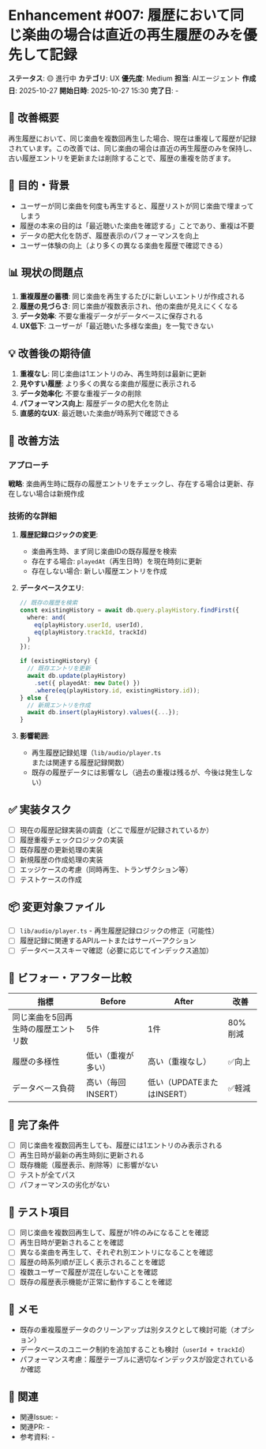 # Enhancement #007: 履歴において同じ楽曲の場合は直近の再生履歴のみを優先して記録

**ステータス**: 🟡 進行中
**カテゴリ**: UX
**優先度**: Medium
**担当**: AIエージェント
**作成日**: 2025-10-27
**開始日時**: 2025-10-27 15:30
**完了日**: -

## 🔧 改善概要

再生履歴において、同じ楽曲を複数回再生した場合、現在は重複して履歴が記録されています。この改善では、同じ楽曲の場合は直近の再生履歴のみを保持し、古い履歴エントリを更新または削除することで、履歴の重複を防ぎます。

## 🎯 目的・背景

- ユーザーが同じ楽曲を何度も再生すると、履歴リストが同じ楽曲で埋まってしまう
- 履歴の本来の目的は「最近聴いた楽曲を確認する」ことであり、重複は不要
- データの肥大化を防ぎ、履歴表示のパフォーマンスを向上
- ユーザー体験の向上（より多くの異なる楽曲を履歴で確認できる）

## 📊 現状の問題点

1. **重複履歴の蓄積**: 同じ楽曲を再生するたびに新しいエントリが作成される
2. **履歴の見づらさ**: 同じ楽曲が複数表示され、他の楽曲が見えにくくなる
3. **データ効率**: 不要な重複データがデータベースに保存される
4. **UX低下**: ユーザーが「最近聴いた多様な楽曲」を一覧できない

## 💡 改善後の期待値

1. **重複なし**: 同じ楽曲は1エントリのみ、再生時刻は最新に更新
2. **見やすい履歴**: より多くの異なる楽曲が履歴に表示される
3. **データ効率化**: 不要な重複データの削除
4. **パフォーマンス向上**: 履歴データの肥大化を防止
5. **直感的なUX**: 最近聴いた楽曲が時系列で確認できる

## 🔧 改善方法

### アプローチ

**戦略**: 楽曲再生時に既存の履歴エントリをチェックし、存在する場合は更新、存在しない場合は新規作成

### 技術的な詳細

1. **履歴記録ロジックの変更**:
   - 楽曲再生時、まず同じ楽曲IDの既存履歴を検索
   - 存在する場合: `playedAt`（再生日時）を現在時刻に更新
   - 存在しない場合: 新しい履歴エントリを作成

2. **データベースクエリ**:
   ```typescript
   // 既存の履歴を検索
   const existingHistory = await db.query.playHistory.findFirst({
     where: and(
       eq(playHistory.userId, userId),
       eq(playHistory.trackId, trackId)
     )
   });

   if (existingHistory) {
     // 既存エントリを更新
     await db.update(playHistory)
       .set({ playedAt: new Date() })
       .where(eq(playHistory.id, existingHistory.id));
   } else {
     // 新規エントリを作成
     await db.insert(playHistory).values({...});
   }
   ```

3. **影響範囲**:
   - 再生履歴記録処理（`lib/audio/player.ts` または関連する履歴記録関数）
   - 既存の履歴データには影響なし（過去の重複は残るが、今後は発生しない）

## ✅ 実装タスク

- [ ] 現在の履歴記録実装の調査（どこで履歴が記録されているか）
- [ ] 履歴重複チェックロジックの実装
- [ ] 既存履歴の更新処理の実装
- [ ] 新規履歴の作成処理の実装
- [ ] エッジケースの考慮（同時再生、トランザクション等）
- [ ] テストケースの作成

## 📦 変更対象ファイル

- [ ] `lib/audio/player.ts` - 再生履歴記録ロジックの修正（可能性）
- [ ] 履歴記録に関連するAPIルートまたはサーバーアクション
- [ ] データベーススキーマ確認（必要に応じてインデックス追加）

## 🧪 ビフォー・アフター比較

| 指標 | Before | After | 改善 |
|------|--------|-------|------|
| 同じ楽曲を5回再生時の履歴エントリ数 | 5件 | 1件 | 80%削減 |
| 履歴の多様性 | 低い（重複が多い） | 高い（重複なし） | ✅向上 |
| データベース負荷 | 高い（毎回INSERT） | 低い（UPDATEまたはINSERT） | ✅軽減 |

## 🎯 完了条件

- [ ] 同じ楽曲を複数回再生しても、履歴には1エントリのみ表示される
- [ ] 再生日時が最新の再生時刻に更新される
- [ ] 既存機能（履歴表示、削除等）に影響がない
- [ ] テストが全てパス
- [ ] パフォーマンスの劣化がない

## 🧪 テスト項目

- [ ] 同じ楽曲を複数回再生して、履歴が1件のみになることを確認
- [ ] 再生日時が更新されることを確認
- [ ] 異なる楽曲を再生して、それぞれ別エントリになることを確認
- [ ] 履歴の時系列順が正しく表示されることを確認
- [ ] 複数ユーザーで履歴が混在しないことを確認
- [ ] 既存の履歴表示機能が正常に動作することを確認

## 📝 メモ

- 既存の重複履歴データのクリーンアップは別タスクとして検討可能（オプション）
- データベースのユニーク制約を追加することも検討（`userId + trackId`）
- パフォーマンス考慮：履歴テーブルに適切なインデックスが設定されているか確認

## 🔗 関連

- 関連Issue: -
- 関連PR: -
- 参考資料: -
